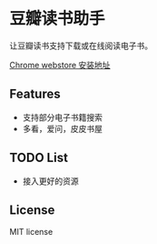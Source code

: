 # 豆瓣读书助手

让豆瓣读书支持下载或在线阅读电子书。

[Chrome webstore 安装地址](https://chrome.google.com/webstore/detail/%E8%B1%86%E7%93%A3%E7%94%B5%E5%BD%B1%E5%8A%A9%E6%89%8B/kolgihmifdjohkfddelnhcmaegckgpkh)

## Features

- 支持部分电子书籍搜索
- 多看，爱问，皮皮书屋

## TODO List

- 接入更好的资源

## License

MIT license
